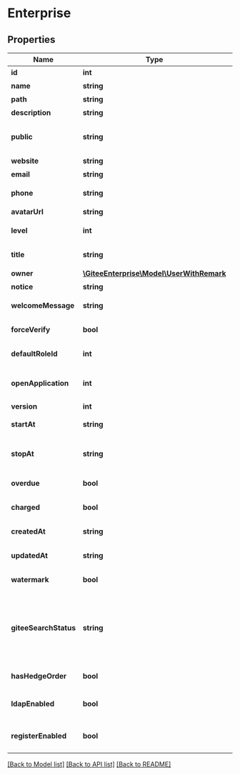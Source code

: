 # Enterprise

## Properties
Name | Type | Description | Notes
------------ | ------------- | ------------- | -------------
**id** | **int** | 企业 id | [optional] 
**name** | **string** | 企业名称 | [optional] 
**path** | **string** | 企业路径 | [optional] 
**description** | **string** | 企业简介 | [optional] 
**public** | **string** | 企业类型(0: 未公开 1: 公开) | [optional] 
**website** | **string** | 企业官网 | [optional] 
**email** | **string** | 企业邮箱 | [optional] 
**phone** | **string** | 企业手机号码 | [optional] 
**avatarUrl** | **string** | 企业头像 | [optional] 
**level** | **int** | 企业套餐所属级别 | [optional] 
**title** | **string** | 企业套餐名称 | [optional] 
**owner** | [**\GiteeEnterprise\Model\UserWithRemark**](UserWithRemark.md) | 企业拥有者 | [optional] 
**notice** | **string** | 企业公告 | [optional] 
**welcomeMessage** | **string** | 企业欢迎私信内容 | [optional] 
**forceVerify** | **bool** | 是否开启强制审核 | [optional] 
**defaultRoleId** | **int** | 企业默认角色ID | [optional] 
**openApplication** | **int** | 是否允许外部成员申请加入 | [optional] 
**version** | **int** |  | [optional] 
**startAt** | **string** | 套餐开始时间 | [optional] 
**stopAt** | **string** | 套餐结束时间（免费版企业为空） | [optional] 
**overdue** | **bool** | 是否过期企业 | [optional] 
**charged** | **bool** | 是否付费企业 | [optional] 
**createdAt** | **string** | 企业创建时间 | [optional] 
**updatedAt** | **string** | 上次信息变更时间 | [optional] 
**watermark** | **bool** | 是否开启水印 | [optional] 
**giteeSearchStatus** | **string** | 是否开启 Gitee Search, not_open、opening、success、failed | [optional] 
**hasHedgeOrder** | **bool** | 是否拥有对冲订单 | [optional] 
**ldapEnabled** | **bool** | [Premium] 是否开启 Ldap | [optional] 
**registerEnabled** | **bool** | [Premium] 是否开启用户注册 | [optional] 

[[Back to Model list]](../../README.md#documentation-for-models) [[Back to API list]](../../README.md#documentation-for-api-endpoints) [[Back to README]](../../README.md)


